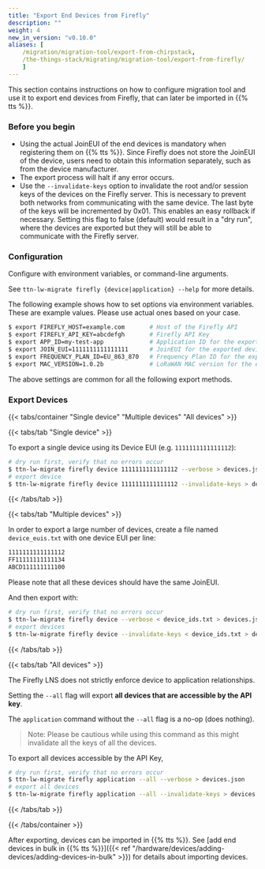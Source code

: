 ```yaml
---
title: "Export End Devices from Firefly"
description: ""
weight: 4
new_in_version: "v0.10.0"
aliases: [
    /migration/migration-tool/export-from-chirpstack,
    /the-things-stack/migrating/migration-tool/export-from-firefly/
    ]
---
```


This section contains instructions on how to configure migration tool and use it to export end devices from Firefly, that can later be imported in {{% tts %}}.

<!--more-->

### Before you begin

- Using the actual JoinEUI of the end devices is mandatory when registering them on {{% tts %}}. Since Firefly does not store the JoinEUI of the device, users need to obtain this information separately, such as from the device manufacturer.
- The export process will halt if any error occurs.
- Use the `--invalidate-keys` option to invalidate the root and/or session keys of the devices on the Firefly server. This is necessary to prevent both networks from communicating with the same device. The last byte of the keys will be incremented by 0x01. This enables an easy rollback if necessary. Setting this flag to false (default) would result in a "dry run", where the devices are exported but they will still be able to communicate with the Firefly server.

### Configuration

Configure with environment variables, or command-line arguments.

See `ttn-lw-migrate firefly {device|application} --help` for more details.

The following example shows how to set options via environment variables. These are example values. Please use actual ones based on your case.

```bash
$ export FIREFLY_HOST=example.com       # Host of the Firefly API
$ export FIREFLY_API_KEY=abcdefgh       # Firefly API Key
$ export APP_ID=my-test-app             # Application ID for the exported devices
$ export JOIN_EUI=1111111111111111      # JoinEUI for the exported devices.
$ export FREQUENCY_PLAN_ID=EU_863_870   # Frequency Plan ID for the exported devices
$ export MAC_VERSION=1.0.2b             # LoRaWAN MAC version for the exported devices
```

The above settings are common for all the following export methods.

### Export Devices

{{< tabs/container "Single device" "Multiple devices" "All devices" >}}

{{< tabs/tab "Single device" >}}

To export a single device using its Device EUI (e.g. `1111111111111112`):

```bash
# dry run first, verify that no errors occur
$ ttn-lw-migrate firefly device 1111111111111112 --verbose > devices.json
# export device
$ ttn-lw-migrate firefly device 1111111111111112 --invalidate-keys > devices.json
```

{{< /tabs/tab >}}

{{< tabs/tab "Multiple devices" >}}

In order to export a large number of devices, create a file named `device_euis.txt` with one device EUI per line:

```txt
1111111111111112
FF11111111111134
ABCD111111111100
```

Please note that all these devices should have the same JoinEUI.

And then export with:

```bash
# dry run first, verify that no errors occur
$ ttn-lw-migrate firefly device --verbose < device_ids.txt > devices.json
# export devices
$ ttn-lw-migrate firefly device --invalidate-keys < device_ids.txt > devices.json
```

{{< /tabs/tab >}}

{{< tabs/tab "All devices" >}}

The Firefly LNS does not strictly enforce device to application relationships.

Setting the `--all` flag will export **all devices that are accessible by the API key**.

The `application` command without the `--all` flag is a no-op (does nothing).

> Note: Please be cautious while using this command as this might invalidate all the keys of all the devices.

To export all devices accessible by the API Key,

```bash
# dry run first, verify that no errors occur
$ ttn-lw-migrate firefly application --all --verbose > devices.json
# export all devices
$ ttn-lw-migrate firefly application --all --invalidate-keys > devices.json
```

{{< /tabs/tab >}}

{{< /tabs/container >}}

After exporting, devices can be imported in {{% tts %}}. See [add end devices in bulk in {{% tts %}}]({{< ref "/hardware/devices/adding-devices/adding-devices-in-bulk" >}}) for details about importing devices.
